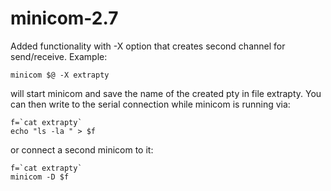 # minicom-2.7

Added functionality with -X option that creates second channel for send/receive.
Example:

    minicom $@ -X extrapty

will start minicom and save the name of the created pty in file extrapty.
You can then write to the serial connection while minicom is running via:

    f=`cat extrapty`
    echo "ls -la " > $f

or connect a second minicom to it:

    f=`cat extrapty`
    minicom -D $f
    


